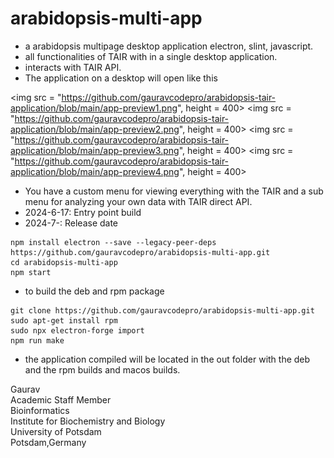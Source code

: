 # arabidopsis-multi-app

- a arabidopsis multipage desktop application electron, slint, javascript.
- all functionalities of TAIR with in a single desktop application.
- interacts with TAIR API.
- The application on a desktop will open like this

<img src = "https://github.com/gauravcodepro/arabidopsis-tair-application/blob/main/app-preview1.png", height = 400>
<img src = "https://github.com/gauravcodepro/arabidopsis-tair-application/blob/main/app-preview2.png", height = 400>
<img src = "https://github.com/gauravcodepro/arabidopsis-tair-application/blob/main/app-preview3.png", height = 400>
<img src = "https://github.com/gauravcodepro/arabidopsis-tair-application/blob/main/app-preview4.png", height = 400>

- You have a custom menu for viewing everything with the TAIR and a sub menu for analyzing your own data with TAIR direct API.
- 2024-6-17: Entry point build
- 2024-7-: Release date

```
npm install electron --save --legacy-peer-deps
https://github.com/gauravcodepro/arabidopsis-multi-app.git
cd arabidopsis-multi-app
npm start
```
- to build the deb and rpm package 
```
git clone https://github.com/gauravcodepro/arabidopsis-multi-app.git
sudo apt-get install rpm
sudo npx electron-forge import
npm run make
```
- the application compiled will be located in the out folder with the deb and the rpm builds and macos builds.
  
Gaurav \
Academic Staff Member \
Bioinformatics \
Institute for Biochemistry and Biology \
University of Potsdam \
Potsdam,Germany
